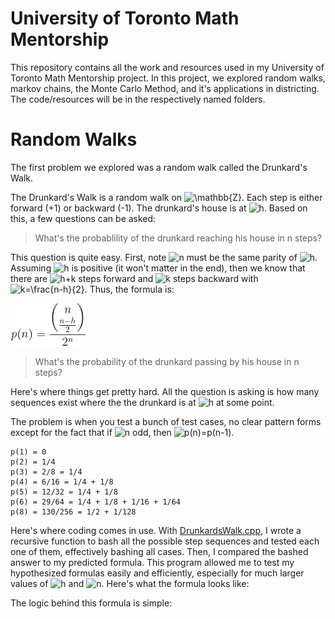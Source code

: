 # University of Toronto Math Mentorship
This repository contains all the work and resources used in my University of Toronto Math Mentorship project. In this project, we explored random walks, markov chains, the Monte Carlo Method, and it's applications in districting. The code/resources will be in the respectively named folders.

# Random Walks
The first problem we explored was a random walk called the Drunkard's Walk.

The Drunkard's Walk is a random walk on ![\mathbb{Z}](https://render.githubusercontent.com/render/math?math=%5Cmathbb%7BZ%7D). Each step is either forward (+1) or backward (-1). The drunkard's house is at ![h](https://render.githubusercontent.com/render/math?math=h). Based on this, a few questions can be asked:

> What's the probablility of the drunkard reaching his house in n steps?

This question is quite easy. First, note ![n](https://render.githubusercontent.com/render/math?math=n) must be the same parity of ![h](https://render.githubusercontent.com/render/math?math=h). Assuming ![h](https://render.githubusercontent.com/render/math?math=h) is positive (it won't matter in the end), then we know that there are ![h+k](https://render.githubusercontent.com/render/math?math=h%2Bk) steps forward and ![k](https://render.githubusercontent.com/render/math?math=k) steps backward with ![k=\frac{n-h}{2}](https://render.githubusercontent.com/render/math?math=k%3D%5Cfrac%7Bn-h%7D%7B2%7D). 
Thus, the formula is:

<img src="https://github.com/matthewmach/Math-Mentorship/blob/master/Images/ReachFormula.png" width="120">

> What's the probability of the drunkard passing by his house in n steps?

Here's where things get pretty hard. All the question is asking is how many sequences exist where the the drunkard is at ![h](https://render.githubusercontent.com/render/math?math=h) at some point.

The problem is when you test a bunch of test cases, no clear pattern forms except for the fact that if ![n](https://render.githubusercontent.com/render/math?math=n) odd, then ![p(n)=p(n-1)](https://render.githubusercontent.com/render/math?math=p(n)%3Dp(n-1)).
```
p(1) = 0
p(2) = 1/4
p(3) = 2/8 = 1/4
p(4) = 6/16 = 1/4 + 1/8
p(5) = 12/32 = 1/4 + 1/8
p(6) = 29/64 = 1/4 + 1/8 + 1/16 + 1/64
p(8) = 130/256 = 1/2 + 1/128
```
Here's where coding comes in use. With [DrunkardsWalk.cpp](https://github.com/matthewmach/MathMentorship/blob/master/RandomWalks/DrunkardsWalk.cpp), I wrote a recursive function to bash all the possible step sequences and tested each one of them, effectively bashing all cases. Then, I compared the bashed answer to my predicted formula.
This program allowed me to test my hypothesized formulas easily and efficiently, especially for much larger values of ![h](https://render.githubusercontent.com/render/math?math=h) and ![n](https://render.githubusercontent.com/render/math?math=n).
Here's what the formula looks like:


The logic behind this formula is simple:
